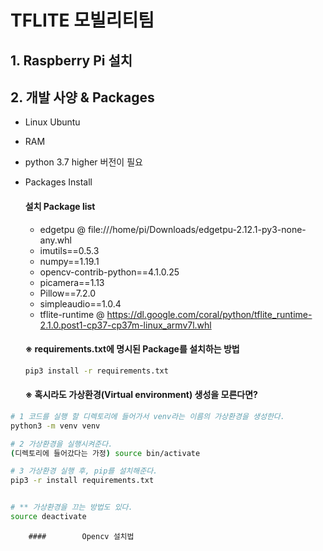 # TFLITE 모빌리티팀



## 1. Raspberry Pi 설치





## 2. 개발 사양 & Packages

- Linux Ubuntu

- RAM

- python 3.7 higher 버전이 필요

- Packages Install

  #### 설치 Package list

  - edgetpu @ file:///home/pi/Downloads/edgetpu-2.12.1-py3-none-any.whl
  - imutils==0.5.3
  - numpy==1.19.1
  - opencv-contrib-python==4.1.0.25
  - picamera==1.13
  - Pillow==7.2.0
  - simpleaudio==1.0.4
  - tflite-runtime @ https://dl.google.com/coral/python/tflite_runtime-2.1.0.post1-cp37-cp37m-linux_armv7l.whl   

  #### ※ requirements.txt에 명시된 Package를 설치하는 방법



  ```bash
  pip3 install -r requirements.txt
  ```





  #### ※ 혹시라도 가상환경(Virtual environment) 생성을 모른다면?

```bash
# 1 코드를 실행 할 디렉토리에 들어가서 venv라는 이름의 가상환경을 생성한다.
python3 -m venv venv

# 2 가상환경을 실행시켜준다.
(디렉토리에 들어갔다는 가정) source bin/activate

# 3 가상환경 실행 후, pip를 설치해준다.
pip3 -r install requirements.txt


# ** 가상환경을 끄는 방법도 있다.
source deactivate

```







		#### 		Opencv 설치법

```

```
